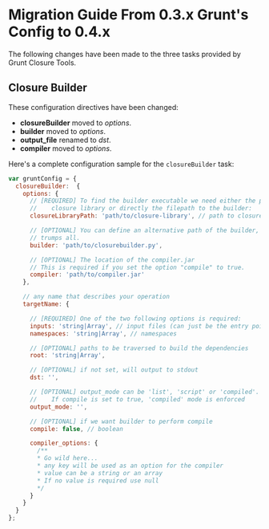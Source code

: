 # Migration Guide From 0.3.x Grunt's Config to 0.4.x

The following changes have been made to the three tasks provided by Grunt Closure Tools.

## Closure Builder

These configuration directives have been changed:

* **closureBuilder** moved to *options*.
* **builder** moved to *options*.
* **output_file** renamed to *dst*.
* **compiler** moved to *options*.

Here's a complete configuration sample for the `closureBuilder` task:

```js
var gruntConfig = {
  closureBuilder:  {
    options: {
      // [REQUIRED] To find the builder executable we need either the path to
      //    closure library or directly the filepath to the builder:
      closureLibraryPath: 'path/to/closure-library', // path to closure library

      // [OPTIONAL] You can define an alternative path of the builder,
      // trumps all.
      builder: 'path/to/closurebuilder.py',

      // [OPTIONAL] The location of the compiler.jar
      // This is required if you set the option "compile" to true.
      compiler: 'path/to/compiler.jar'
    },

    // any name that describes your operation
    targetName: {

      // [REQUIRED] One of the two following options is required:
      inputs: 'string|Array', // input files (can just be the entry point)
      namespaces: 'string|Array', // namespaces

      // [OPTIONAL] paths to be traversed to build the dependencies
      root: 'string|Array',

      // [OPTIONAL] if not set, will output to stdout
      dst: '',

      // [OPTIONAL] output_mode can be 'list', 'script' or 'compiled'.
      //    If compile is set to true, 'compiled' mode is enforced
      output_mode: '',

      // [OPTIONAL] if we want builder to perform compile
      compile: false, // boolean

      compiler_options: {
        /**
        * Go wild here...
        * any key will be used as an option for the compiler
        * value can be a string or an array
        * If no value is required use null
        */
      }
    }
  }
};
```

